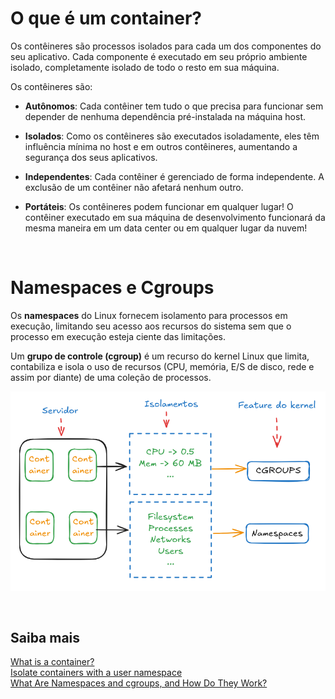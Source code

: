 # O que é um container?

Os contêineres são processos isolados para cada um dos componentes do seu aplicativo. Cada componente é executado em seu próprio ambiente isolado, completamente isolado de todo o resto em sua máquina.

Os contêineres são:

- **Autônomos**: Cada contêiner tem tudo o que precisa para funcionar sem depender de nenhuma dependência pré-instalada na máquina host.

- **Isolados**: Como os contêineres são executados isoladamente, eles têm influência mínima no host e em outros contêineres, aumentando a segurança dos seus aplicativos.

- **Independentes**: Cada contêiner é gerenciado de forma independente. A exclusão de um contêiner não afetará nenhum outro.

- **Portáteis**: Os contêineres podem funcionar em qualquer lugar! O contêiner executado em sua máquina de desenvolvimento funcionará da mesma maneira em um data center ou em qualquer lugar da nuvem!

<br>

# Namespaces e Cgroups

Os **namespaces** do Linux fornecem isolamento para processos em execução, limitando seu acesso aos recursos do sistema sem que o processo em execução esteja ciente das limitações.

Um **grupo de controle (cgroup)** é um recurso do kernel Linux que limita, contabiliza e isola o uso de recursos (CPU, memória, E/S de disco, rede e assim por diante) de uma coleção de processos.

![Image sobre container, recursos isolados e features dos kernel](Namespace_Cgroup.png)

<br>

## Saiba mais
[What is a container?](https://docs.docker.com/get-started/docker-concepts/the-basics/what-is-a-container/)   
[Isolate containers with a user namespace](https://docs.docker.com/engine/security/userns-remap/)   
[What Are Namespaces and cgroups, and How Do They Work?](https://blog.nginx.org/blog/what-are-namespaces-cgroups-how-do-they-work)   